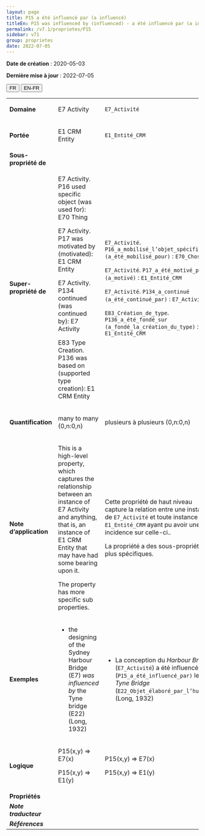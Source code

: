 ```yaml
---
layout: page
title: P15 a été influencé par (a influencé)
titleEn: P15 was influenced by (influenced) - a été influencé par (a influencé)
permalink: /v7.1/proprietes/P15
sidebar: v71
group: proprietes
date: 2022-07-05
---
```


**Date de création** : 2020-05-03

**Dernière mise à jour** : 2022-07-05

<div class="lang-buttons">
  <button id="fr" class="activate">FR</button>
  <button id="en-fr">EN-FR</button>
</div>

<table>
				<tbody>
				<tr>
					<td><strong>Domaine</strong></td>
					<td class="en"><p>E7 Activity</p>
							</td>
						<td><p><code class="language-plaintext highlighter-rouge">E7_Activité</code> </p>
							</td>
						</tr>
					<tr>
					<td><strong>Portée</strong></td>
					<td class="en"><p>E1 CRM Entity</p>
							</td>
						<td><p><code class="language-plaintext highlighter-rouge">E1_Entité_CRM</code> </p>
							</td>
						</tr>
					<tr>
					<td><strong>Sous-propriété de</strong></td>
					<td class="en"><p></p>
							</td>
						<td><p></p>
							</td>
						</tr>
					<tr>
					<td><strong>Super-propriété de</strong></td>
					<td class="en"><p>E7 Activity. P16 used specific object (was used for): E70 Thing </p>
							<p>E7 Activity. P17 was motivated by (motivated): E1 CRM Entity </p>
							<p>E7 Activity. P134 continued (was continued by): E7 Activity </p>
							<p>E83 Type Creation. P136 was based on (supported type creation): E1 CRM Entity </p>
							</td>
						<td><p><code class="language-plaintext highlighter-rouge">E7_Activité</code>. <code class="language-plaintext highlighter-rouge">P16_a_mobilisé_l’objet_spécifique (a_été_mobilisé_pour)</code> : <code class="language-plaintext highlighter-rouge">E70_Chose</code></p>
							<p><code class="language-plaintext highlighter-rouge">E7_Activité</code>. <code class="language-plaintext highlighter-rouge">P17_a_été_motivé_par (a_motivé)</code> : <code class="language-plaintext highlighter-rouge">E1_Entité_CRM</code></p>
							<p><code class="language-plaintext highlighter-rouge">E7_Activité</code>. <code class="language-plaintext highlighter-rouge">P134_a_continué (a_été_continué_par)</code> : <code class="language-plaintext highlighter-rouge">E7_Activité</code>  </p>
							<p><code class="language-plaintext highlighter-rouge">E83_Création_de_type</code>. <code class="language-plaintext highlighter-rouge">P136_a_été_fondé_sur (a_fondé_la_création_du_type)</code> : <code class="language-plaintext highlighter-rouge">E1_Entité_CRM</code></p>
							</td>
						</tr>
					<tr>
					<td><strong>Quantification</strong></td>
					<td class="en"><p>many to many (0,n:0,n)</p>
							</td>
						<td><p>plusieurs à plusieurs (0,n:0,n)</p>
							</td>
						</tr>
					<tr>
					<td><strong>Note d’application</strong></td>
					<td class="en"><p>This is a high-level property, which captures the relationship between an instance of E7 Activity and anything, that is, an instance of E1 CRM Entity that may have had some bearing upon it. </p>
							<p>The property has more specific sub properties.</p>
							</td>
						<td><p>Cette propriété de haut niveau capture la relation entre une instance de <code class="language-plaintext highlighter-rouge">E7_Activité</code> et toute instance de <code class="language-plaintext highlighter-rouge">E1_Entité_CRM</code> ayant pu avoir une incidence sur celle-ci..</p>
							<p></p>
							<p>La propriété a des sous-propriétés plus spécifiques. </p>
							</td>
						</tr>
					<tr>
					<td><strong>Exemples</strong></td>
					<td class="en"><ul><li><p>the designing of the Sydney Harbour Bridge (E7) <em>was influenced by</em> the Tyne bridge (E22) (Long, 1932) <strong></strong></p>
							</li>
									<p></p>
							</td>
						<td><ul><li><p>La conception du <em>Harbour Bridge</em> (<code class="language-plaintext highlighter-rouge">E7_Activité</code>) a été influencée par (<code class="language-plaintext highlighter-rouge">P15_a_été_influencé_par)</code> le <em>Tyne Bridge</em> (<code class="language-plaintext highlighter-rouge">E22_Objet_élaboré_par_l’humain</code>) (Long, 1932)</p>
							</li>
									</ul></td>
						</tr>
					<tr>
					<td><strong>Logique</strong></td>
					<td class="en"><p>P15(x,y) ⇒ E7(x) </p>
							<p>P15(x,y) ⇒ E1(y)</p>
							</td>
						<td><p>P15(x,y) ⇒ E7(x) </p>
							<p>P15(x,y) ⇒ E1(y)</p>
							</td>
						</tr>
					<tr>
					<td><strong>Propriétés</strong></td>
					<td class="en"><p></p>
							</td>
						<td><p></p>
							</td>
						</tr>
					<tr>
					<td><strong><em>Note traducteur</em></strong></td>
					<td colspan="2"><p></p>
							</td>
						</tr>
					<tr>
					<td><strong><em>Références</em></strong></td>
					<td colspan="2"><p><em></em></p>
							</td>
						</tr>
					</tbody>
				</table>
				